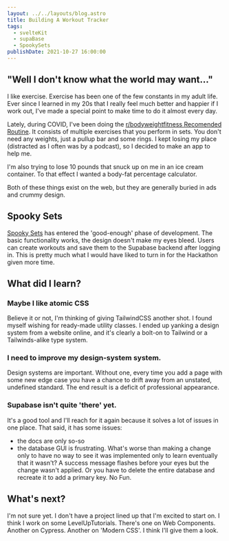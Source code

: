 ```yaml
---
layout: ../../layouts/blog.astro
title: Building A Workout Tracker
tags:
  - svelteKit
  - supaBase
  - SpookySets
publishDate: 2021-10-27 16:00:00
---
```


## "Well I don't know what the world may want..."

I like exercise. Exercise has been one of the few constants in my adult life. Ever since I learned in my 20s that I really feel much better and happier if I work out, I've made a special point to make time to do it almost every day.

Lately, during COVID, I've been doing the [r/bodyweightfitness Recomended Routine](https://www.reddit.com/r/bodyweightfitness/wiki/kb/recommended_routine/). It consists of multiple exercises that you perform in sets. You don't need any weights, just a pullup bar and some rings. I kept losing my place (distracted as I often was by a podcast), so I decided to make an app to help me.

I'm also trying to lose 10 pounds that snuck up on me in an ice cream container. To that effect I wanted a body-fat percentage calculator.

Both of these things exist on the web, but they are generally buried in ads and crummy design.

## Spooky Sets

[Spooky Sets](https://spoooky-sets.netlify.app) has entered the 'good-enough' phase of development. The basic functionality works, the design doesn't make my eyes bleed. Users can create workouts and save them to the Supabase backend after logging in. This is pretty much what I would have liked to turn in for the Hackathon given more time.

## What did I learn?

### Maybe I like atomic CSS

Believe it or not, I'm thinking of giving TailwindCSS another shot. I found myself wishing for ready-made utility classes. I ended up yanking a design system from a website online, and it's clearly a bolt-on to Tailwind or a Tailwinds-alike type system.

### I need to improve my design-system system.

Design systems are important. Without one, every time you add a page with some new edge case you have a chance to drift away from an unstated, undefined standard. The end result is a deficit of professional appearance.

### Supabase isn't quite 'there' yet.

It's a good tool and I'll reach for it again because it solves a lot of issues in one place. That said, it has some issues:

- the docs are only so-so
- the database GUI is frustrating. What's worse than making a change only to have no way to see it was implemented only to learn eventually that it wasn't? A success message flashes before your eyes but the change wasn't applied. Or you have to delete the entire database and recreate it to add a primary key. No Fun.

## What's next?

I'm not sure yet. I don't have a project lined up that I'm excited to start on. I think I work on some LevelUpTutorials. There's one on Web Components. Another on Cypress. Another on 'Modern CSS'. I think I'll give them a look.
